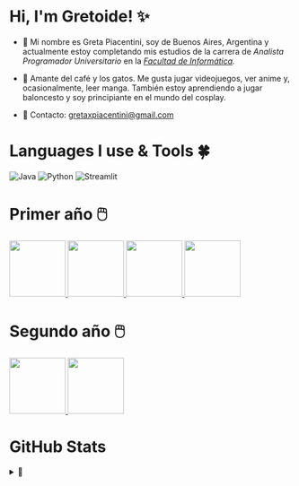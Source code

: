 

# Hi, I'm Gretoide! ✨
   
- 🦇 Mi nombre es Greta Piacentini, soy de Buenos Aires, Argentina y actualmente estoy completando mis estudios de la carrera de _Analista Programador Universitario_ en la _[Facultad de Informática](https://www.info.unlp.edu.ar/)._

- 🌙 Amante del café y los gatos. Me gusta jugar videojuegos, ver anime y, ocasionalmente, leer manga. También estoy aprendiendo a jugar baloncesto y soy principiante en el mundo del cosplay.

- 💌 Contacto: <a href="gretaxpiacentini@gmail.com">gretaxpiacentini@gmail.com</a>

# Languages I use & Tools 🍀
![Java](https://img.shields.io/badge/Java-7C9362?style=for-the-badge&logo=java&logoColor=D9E4C3)
![Python](https://img.shields.io/badge/Python-A8B988?style=for-the-badge&logo=python&logoColor=D9E4C3)
![Streamlit](https://img.shields.io/badge/Streamlit-CCD5AE?style=for-the-badge&logo=streamlit&logoColor=E9EDC9)
 
# Primer año 🖱️

<div>
    <a href="https://github.com/gretoide/CADP">
      <img height="100px" src="https://github-readme-stats.vercel.app/api/pin/?username=gretoide&repo=CADP&theme=merko" />
    </a>
   <a href="https://github.com/gretoide/Taller-de-Programacion">
      <img height="100px" src="https://github-readme-stats.vercel.app/api/pin/?username=gretoide&repo=Taller-de-Programacion&theme=merko" />
    </a> 
   <a href="https://github.com/gretoide/Organizacion-de-Computadoras">
      <img height="100px" src="https://github-readme-stats.vercel.app/api/pin/?username=gretoide&repo=Organizacion-de-Computadoras&theme=merko" />
    </a>
   <a href="https://github.com/gretoide/Arquitectura-de-Computadoras">
      <img height="100px" src="https://github-readme-stats.vercel.app/api/pin/?username=gretoide&repo=Arquitectura-de-Computadoras&theme=merko" />
    </a> 
</div>

# Segundo año 🖱️

<div>
    <a href="https://github.com/gretoide/Python">
      <img height="100px" src="https://github-readme-stats.vercel.app/api/pin/?username=gretoide&repo=Python&theme=date_night" />
    </a>
   <a href="https://github.com/gretoide/OO1">
      <img height="100px" src="https://github-readme-stats.vercel.app/api/pin/?username=gretoide&repo=OO1&theme=date_night" />
    </a> 

# GitHub Stats
<details>
  <summary>📖</summary>
  <br>
  <img src="https://github-readme-stats.vercel.app/api?username=gretoide&theme=date_night&show_icons=true&hide_border=false&count_private=true" alt="gretoide's Stats">
  <img src="https://github-readme-streak-stats.herokuapp.com/?user=gretoide&theme=date_night&hide_border=false" alt="gretoide's Streak">
  <img src="https://github-readme-stats.vercel.app/api/top-langs/?username=gretoide&theme=date_night&show_icons=true&hide_border=false&layout=compact" alt="gretoide's Top Languages">
</details>
